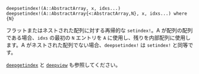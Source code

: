 ```
deepsetindex!(A::AbstractArray, x, idxs...)
deepsetindex!(A::AbstractArray{<:AbstractArray,N}, x, idxs...) where {N}
```

フラットまたはネストされた配列に対する再帰的な `setindex!`。A が配列の配列である場合、`idxs` の最初の `N` エントリを `A` に使用し、残りを内部配列に使用します。A がネストされた配列でない場合、`deepsetindex!` は `setindex!` と同等です。

[`deepgetindex`](@ref) と [`deepview`](@ref) も参照してください。
